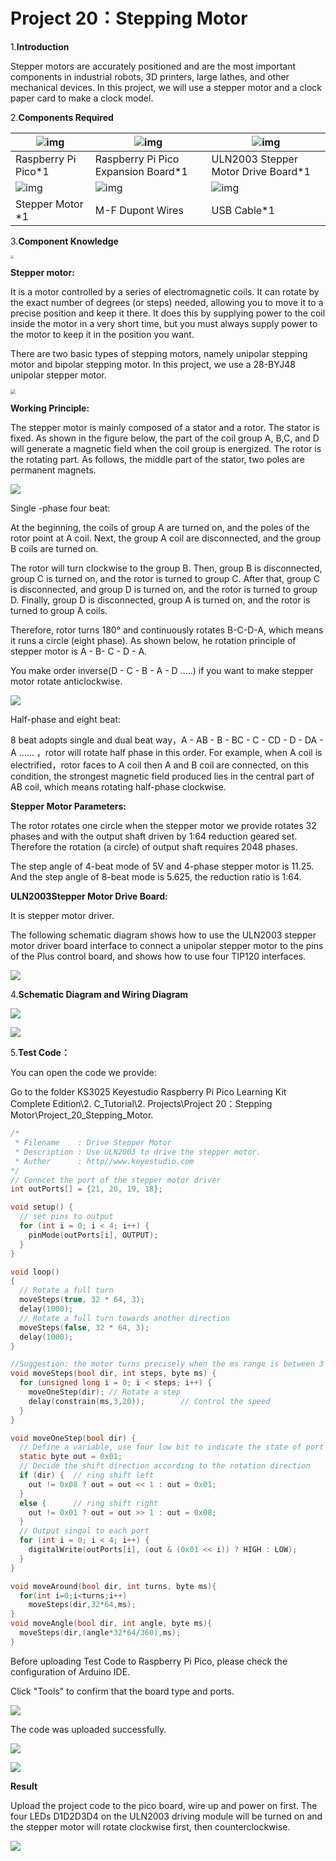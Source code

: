 # Project 20：Stepping Motor

1.**Introduction**

Stepper motors are accurately positioned and are the most important components in industrial robots, 3D printers, large lathes, and other mechanical devices. In this project, we will use a stepper motor and a clock paper card to make a clock model.



2.**Components Required**

| ![img](media/wps46.png) | ![img](media/wps47.jpg)             | ![img](media/wps48.png)             |
| ----------------------- | ----------------------------------- | ----------------------------------- |
| Raspberry Pi Pico*1     | Raspberry Pi Pico Expansion Board*1 | ULN2003 Stepper Motor Drive Board*1 |
| ![img](media/wps49.jpg) | ![img](media/wps50.jpg)             | ![img](media/wps51.jpg)             |
| Stepper Motor *1        | M-F Dupont Wires                    | USB Cable*1                         |



3.**Component Knowledge**

<img src="/media/8ebb14a35091dc8d02d95cb6748dd1e9.png" style="zoom:33%;" />

**Stepper motor:** 

It is a motor controlled by a series of electromagnetic coils. It can rotate by the exact number of degrees (or steps) needed, allowing you to move it to a precise position and keep it there. It does this by supplying power to the coil inside the motor in a very short time, but you must always supply power to the motor to keep it in the position you want. 

There are two basic types of stepping motors, namely unipolar stepping motor and bipolar stepping motor. In this project, we use a 28-BYJ48 unipolar stepper motor.

<img src="/media/bea0e202b7bfe23d1fdcdbbe996aa6da.jpeg" style="zoom: 50%;" />

**Working Principle:**

The stepper motor is mainly composed of a stator and a rotor. The stator is fixed. As shown in the figure below, the part of the coil group A, B,C, and D will generate a magnetic field when the coil group is energized. The rotor is the rotating part. As follows, the middle part of the stator, two poles are permanent magnets.

![](/media/32748e0804b1fff434181cb228b23242.png)

Single -phase four beat: 

At the beginning, the coils of group A are turned on, and the poles of the rotor point at A coil. Next, the group A coil are disconnected, and the group B coils are turned on. 

The rotor will turn clockwise to the group B. Then, group B is disconnected, group C is turned on, and the rotor is turned to group C. After that, group C is disconnected, and group D is turned on, and the rotor is turned to group D. Finally, group D is disconnected, group A is turned on, and the rotor is turned to group A coils. 

Therefore, rotor turns 180° and continuously rotates B-C-D-A, which means it runs a circle (eight phase). As shown below, he rotation principle of stepper motor is A - B- C - D - A.

You make order inverse(D - C - B - A - D .....) if you want to make stepper motor rotate anticlockwise.

![](/media/b8ae50bbdee2dd5bc683e8c450baee6a.png)

Half-phase and eight beat: 

8 beat adopts single and dual beat way，A - AB - B - BC - C - CD - D - DA - A ...... ，rotor will rotate half phase in this order. For example, when A coil is electrified，rotor faces to A coil then A and B coil are connected, on this condition, the strongest magnetic field produced lies in the central part of AB coil, which means rotating half-phase clockwise.

**Stepper Motor Parameters:**

The rotor rotates one circle when the stepper motor we provide rotates 32 phases and with the output shaft driven by 1:64 reduction geared set. Therefore the rotation (a circle) of output shaft requires 2048 phases.

The step angle of 4-beat mode of 5V and 4-phase stepper motor is 11.25. And the step angle of 8-beat mode is 5.625, the reduction ratio is 1:64.

**ULN2003Stepper Motor Drive Board:** 

It is stepper motor driver.

The following schematic diagram shows how to use the ULN2003 stepper motor driver board interface to connect a unipolar stepper motor to the pins of the Plus control board, and shows how to use four TIP120 interfaces.

![](/media/6fa632d2b70e97dd55565d23ec15d245.png)

4.**Schematic Diagram and Wiring Diagram**

![](/media/ba02656bb1cb44ce8edb187a10dc7bef.png)

![](/media/6f72f7b5f6a520099d7714236372a9fe.png)

5.**Test Code：**

You can open the code we provide:

Go to the folder KS3025 Keyestudio Raspberry Pi Pico Learning Kit Complete Edition\\2. C\_Tutorial\\2. Projects\\Project 20：Stepping Motor\\Project\_20\_Stepping\_Motor.

```C
/*
 * Filename    : Drive Stepper Motor
 * Description : Use ULN2003 to drive the stepper motor.
 * Auther      : http//www.keyestudio.com
*/
// Conncet the port of the stepper motor driver
int outPorts[] = {21, 20, 19, 18};

void setup() {
  // set pins to output
  for (int i = 0; i < 4; i++) {
    pinMode(outPorts[i], OUTPUT);
  }
}

void loop()
{
  // Rotate a full turn
  moveSteps(true, 32 * 64, 3);
  delay(1000);
  // Rotate a full turn towards another direction
  moveSteps(false, 32 * 64, 3);
  delay(1000);
}

//Suggestion: the motor turns precisely when the ms range is between 3 and 20
void moveSteps(bool dir, int steps, byte ms) {
  for (unsigned long i = 0; i < steps; i++) {
    moveOneStep(dir); // Rotate a step
    delay(constrain(ms,3,20));        // Control the speed
  }
}

void moveOneStep(bool dir) {
  // Define a variable, use four low bit to indicate the state of port
  static byte out = 0x01;
  // Decide the shift direction according to the rotation direction
  if (dir) {  // ring shift left
    out != 0x08 ? out = out << 1 : out = 0x01;
  }
  else {      // ring shift right
    out != 0x01 ? out = out >> 1 : out = 0x08;
  }
  // Output singal to each port
  for (int i = 0; i < 4; i++) {
    digitalWrite(outPorts[i], (out & (0x01 << i)) ? HIGH : LOW);
  }
}

void moveAround(bool dir, int turns, byte ms){
  for(int i=0;i<turns;i++)
    moveSteps(dir,32*64,ms);
}
void moveAngle(bool dir, int angle, byte ms){
  moveSteps(dir,(angle*32*64/360),ms);
}
```


Before uploading Test Code to Raspberry Pi Pico, please check the configuration of Arduino IDE.

Click "Tools" to confirm that the board type and ports.

![](/media/d186d166f9536d1ff7229f9fab41e5a1.png)

The code was uploaded successfully.

![](/media/42adcb67c506c7ecb29848d757cc16e1.png)

![](/media/50f642c3f5ebdc08e933b1cb1fcd9608.png)

**Result**

Upload the project code to the pico board, wire up and power on first. The four LEDs D1D2D3D4 on the ULN2003 driving module will be turned on and the stepper motor will rotate clockwise first, then counterclockwise.

![](/media/8dc4a0547390e0108c3960c31d330ee7.png)
